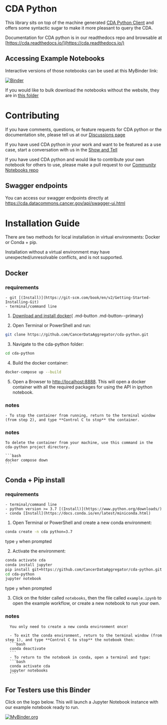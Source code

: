 # CDA Python

This library sits on top of the machine generated
[CDA Python Client](https://github.com/CancerDataAggregator/cda-service-python-client) and offers some syntactic
sugar to make it more pleasant to query the CDA.

Documentation for CDA python is in our readthedocs repo and browsable at [https://cda.readthedocs.io/](https://cda.readthedocs.io/)

## Accessing Example Notebooks

Interactive versions of those notebooks can be used at this MyBinder link:

[![Binder](https://mybinder.org/badge_logo.svg)](https://mybinder.org/v2/gh/CancerDataAggregator/readthedocs/HEAD?labpath=docs%2FExamples%2FWelcome.ipynb)

If you would like to bulk download the notebooks without the website, they are in [this folder](https://github.com/CancerDataAggregator/readthedocs/tree/main/docs/Examples)

# Contributing

If you have comments, questions, or feature requests for CDA python or the documentation site, please tell us at our [Discussions page](https://github.com/CancerDataAggregator/readthedocs/discussions)

If you have used CDA python in your work and want to be featured as a use case, start a conversation with us in the [Show and Tell](https://github.com/CancerDataAggregator/readthedocs/discussions/categories/show-and-tell)

If you have used CDA python and would like to contribute your own notebook for others to use, please make a pull request to our [Community Notebooks repo](https://github.com/CancerDataAggregator/Community-Notebooks)

## Swagger endpoints

You can access our swagger endpoints directly at https://cda.datacommons.cancer.gov/api/swagger-ui.html

# Installation Guide

There are two methods for local installation in virtual environments: Docker or Conda + pip.

Installation without a virtual environment may have unexpected/unresolvable
conflicts, and is not supported.

## Docker

### requirements

    - git [(Install)](https://git-scm.com/book/en/v2/Getting-Started-Installing-Git)
    - terminal/command line


1. [Download and install docker](https://www.docker.com/products/docker-desktop/){ .md-button .md-button--primary}

2. Open Terminal or PowerShell and run:
```bash
git clone https://github.com/CancerDataAggregator/cda-python.git
```

3.  Navigate to the cda-python folder:
```bash
cd cda-python
```

4. Build the docker container:
```bash
docker-compose up --build
```

5. Open a Browser to [http://localhost:8888](http://localhost:8888).
This will open a docker container with all the required packages for using the API in ipython notebook.

### notes

    - To stop the container from running, return to the terminal window (from step 2), and type **Control C to stop** the container.

### notes

    To delete the container from your machine, use this command in the cda-python project directory.

    ```bash
    docker compose down
    ```

## Conda + Pip install

### requirements

    - terminal/command line
    - python version >= 3.7 [(Install)](https://www.python.org/downloads/)
    - conda [Install](https://docs.conda.io/en/latest/miniconda.html)

1. Open Terminal or PowerShell and create a new conda environment:
  ```bash
  conda create -n cda python=3.7
  ```
  type `y` when prompted

2. Activate the environment:
  ```bash
  conda activate cda
  conda install jupyter
  pip install git+https://github.com/CancerDataAggregator/cda-python.git
  cd cda-python
  jupyter notebook
  ```
  type `y` when prompted

3. Click on the folder called `notebooks`, then the file called `example.ipynb` to
  open the example workflow, or create a new notebook to run your own.


### notes
      You only need to create a new conda environment once!

      - To exit the conda environment, return to the terminal window (from step 1), and type **Control C to stop** the notebook then:
      ```bash
      conda deactivate
      ```
      - To return to the notebook in conda, open a terminal and type:
      ```bash
      conda activate cda
      jupyter notebooks
      ```



## For Testers use this Binder

Click on the logo below. This will
launch a Jupyter Notebook instance with our example notebook ready to run.

[![MyBinder.org](https://mybinder.org/badge_logo.svg)](https://mybinder.org/v2/gh/CancerDataAggregator/cda-python/integration)
